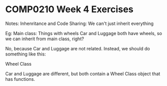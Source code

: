 # COMP0210 Week 4 Exercises

Notes:
Inhenritance and Code Sharing:
We can't just inherit everything

Eg: Main class: Things with wheels
Car and Luggage both have wheels, so we can inherit from main class, right?

No, because Car and Luggage are not related. Instead, we should do something like this:

Wheel Class

Car and Luggage are different, but both contain a Wheel Class object that has functions.